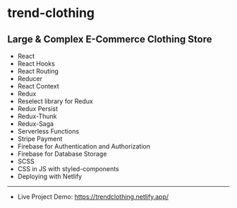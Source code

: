 # trend-clothing
## Large &amp; Complex E-Commerce Clothing Store  
 
 - React
 - React Hooks
 - React Routing
 - Reducer
 - React Context
 - Redux
 - Reselect library for Redux
 - Redux Persist
 - Redux-Thunk 
 - Redux-Saga
 - Serverless Functions 
 - Stripe Payment
 - Firebase for Authentication and Authorization 
 - Firebase for Database Storage
 - SCSS
 - CSS in JS with styled-components
 - Deploying with Netlify

------


- Live Project Demo: https://trendclothing.netlify.app/


